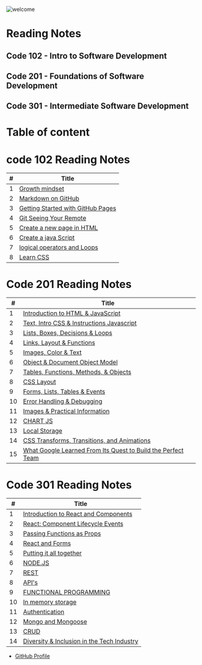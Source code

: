 ![welcome](https://media.nature.com/lw800/magazine-assets/d41586-019-00653-5/d41586-019-00653-5_16459152.jpg)

# Reading Notes
## Code 102 - Intro to Software Development
## Code 201 - Foundations of Software Development
## Code 301 - Intermediate Software Development
# Table of content

# code 102 Reading Notes

#|Title
---|-----
1|[Growth mindset](102/Growth-mindset)
2|[Markdown on GitHub](102/Markdown-on-GitHub)
3|[Getting Started with GitHub Pages](102/Getting-Started-with-GitHub-Pages)
4|[Git Seeing Your Remote](102/Git-Seeing-Your-Remote)
5|[Create a new page in HTML](102/how-to-create-website)
6|[Create a java Script](102/Read04)
7|[logical operators and Loops](102/Read05)
8|[Learn CSS](102/Read06)


# Code 201 Reading Notes

#|Title
---|-----
1|[Introduction to HTML & JavaScript](201/class-01)
2|[Text, Intro CSS & Instructions Javascript](201/class-02)
3|[Lists, Boxes, Decisions & Loops](201/class-03)
4|[Links, Layout & Functions](201/class-04)
5|[Images, Color & Text](201/class-05)
6|[Object & Document Object Model](201/class-06)
7|[Tables, Functions, Methods, & Objects](201/class-07)
8|[CSS Layout](201/class-08)
9|[Forms, Lists, Tables & Events](201/class-09)
10|[Error Handling & Debugging](201/class-10)
11|[Images & Practical Information](201/class-11)
12|[CHART JS](201/class-12)
13|[Local Storage](201/class-13)
14|[CSS Transforms, Transitions, and Animations](201/class-14)
15|[What Google Learned From Its Quest to Build the Perfect Team](201/class-14b)

# Code 301 Reading Notes

#|Title
---|-----
1|[Introduction to React and Components](301/class-01)
2|[React: Component Lifecycle Events](301/class-02)
3|[Passing Functions as Props](301/class-03)
4|[React and Forms](301/class-04)
5|[Putting it all together](301/class-05)
6|[NODE.JS](301/class-06)
7|[REST](301/class-07)
8|[API's](301/class-08)
9|[FUNCTIONAL PROGRAMMING](301/class-09)
10|[In memory storage](301/class-10)
11|[Authentication](301/class-11)
12|[Mongo and Mongoose](301/class-12)
13|[CRUD](301/class-13)
14|[Diversity & Inclusion in the Tech Industry](301/class-14)


* [GitHub Profile](https://github.com/salehradwan/)
